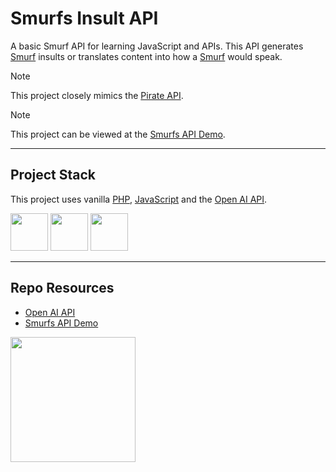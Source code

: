 # Smurfs Insult API

A basic Smurf API for learning JavaScript and APIs. This API generates [Smurf](https://en.wikipedia.org/wiki/The_Smurfs) insults or translates content into how a [Smurf](https://en.wikipedia.org/wiki/The_Smurfs) would speak. 

> [!NOTE]
> This project closely mimics the [Pirate API](https://pirate.monkeyness.com/api.html).

> [!NOTE]
> This project can be viewed at the [Smurfs API Demo](https://pages.codeadam.ca/smurfs/).

---

## Project Stack

This project uses vanilla [PHP](https://www.php.net/), [JavaScript](https://developer.mozilla.org/en-US/docs/Web/JavaScript) and the [Open AI API](https://platform.openai.com/docs/overview).

<img src="https://console.codeadam.ca/api/image/php" width="60"> <img src="https://console.codeadam.ca/api/image/openai" width="60"> <img src="https://console.codeadam.ca/api/image/javascript" width="60"> 

---

## Repo Resources

* [Open AI API](https://platform.openai.com/docs/overview)
* [Smurfs API Demo](https://pages.codeadam.ca/smurfs/)
  
<a href="https://codeadam.ca">
<img src="https://cdn.codeadam.ca/images@1.0.0/codeadam-logo-coloured-horizontal.png" width="200">
</a>
